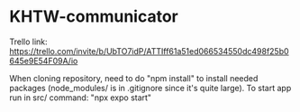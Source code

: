 # KHTW-communicator
Trello link: https://trello.com/invite/b/UbTO7idP/ATTIff61a51ed066534550dc498f25b0645e9E54F09A/io

When cloning repository, need to do "npm install" to install needed packages (node_modules/ is in .gitignore since it's quite large).
To start app run in src/ command: "npx expo start"

